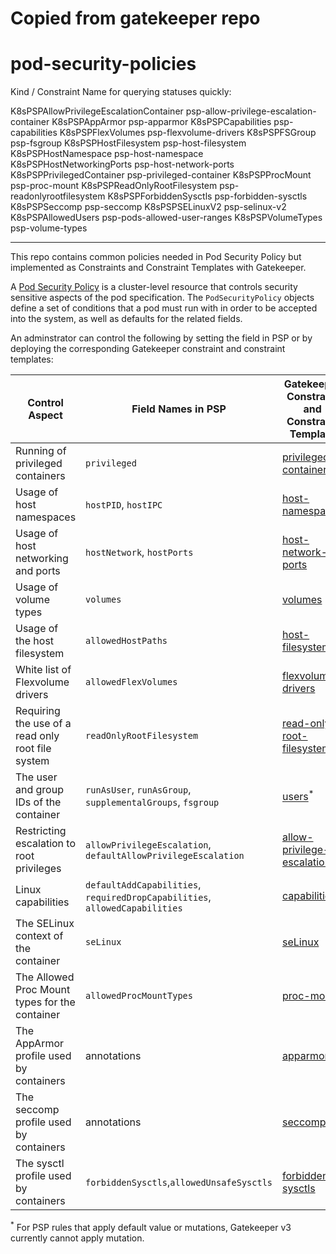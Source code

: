 # Copied from gatekeeper repo
# pod-security-policies

Kind / Constraint Name for querying statuses quickly:

K8sPSPAllowPrivilegeEscalationContainer psp-allow-privilege-escalation-container
K8sPSPAppArmor psp-apparmor
K8sPSPCapabilities psp-capabilities
K8sPSPFlexVolumes psp-flexvolume-drivers
K8sPSPFSGroup psp-fsgroup
K8sPSPHostFilesystem psp-host-filesystem
K8sPSPHostNamespace psp-host-namespace
K8sPSPHostNetworkingPorts psp-host-network-ports
K8sPSPPrivilegedContainer psp-privileged-container
K8sPSPProcMount psp-proc-mount
K8sPSPReadOnlyRootFilesystem psp-readonlyrootfilesystem
K8sPSPForbiddenSysctls psp-forbidden-sysctls
K8sPSPSeccomp psp-seccomp
K8sPSPSELinuxV2 psp-selinux-v2
K8sPSPAllowedUsers psp-pods-allowed-user-ranges
K8sPSPVolumeTypes psp-volume-types


--- 
This repo contains common policies needed in Pod Security Policy but implemented as Constraints and Constraint Templates with Gatekeeper.

A [Pod Security Policy](https://kubernetes.io/docs/concepts/policy/pod-security-policy/) is a cluster-level resource that controls security
sensitive aspects of the pod specification. The `PodSecurityPolicy` objects define a set of conditions that a pod must run with in order to be accepted into the system, as well as defaults for the related fields.

An adminstrator can control the following by setting the field in PSP or by deploying the corresponding Gatekeeper constraint and constraint templates:

| Control Aspect                                    | Field Names in PSP                                                          | Gatekeeper Constraint and Constraint Template            |
| ------------------------------------------------- | --------------------------------------------------------------------------- | -------------------------------------------------------- |
| Running of privileged containers                  | `privileged`                                                                | [privileged-containers](privileged-containers)           |
| Usage of host namespaces                          | `hostPID`, `hostIPC`                                                        | [host-namespaces](host-namespaces)                       |
| Usage of host networking and ports                | `hostNetwork`, `hostPorts`                                                  | [host-network-ports](host-network-ports)                 |
| Usage of volume types                             | `volumes`                                                                   | [volumes](volumes)                                       |
| Usage of the host filesystem                      | `allowedHostPaths`                                                          | [host-filesystem](host-filesystem)                       |
| White list of Flexvolume drivers                  | `allowedFlexVolumes`                                                        | [flexvolume-drivers](flexvolume-drivers)                 |
| Requiring the use of a read only root file system | `readOnlyRootFilesystem`                                                    | [read-only-root-filesystem](read-only-root-filesystem)   |
| The user and group IDs of the container           | `runAsUser`, `runAsGroup`, `supplementalGroups`, `fsgroup`                             | [users](users)<sup>\*</sup>
| Restricting escalation to root privileges         | `allowPrivilegeEscalation`, `defaultAllowPrivilegeEscalation`               | [allow-privilege-escalation](allow-privilege-escalation) |
| Linux capabilities                                | `defaultAddCapabilities`, `requiredDropCapabilities`, `allowedCapabilities` | [capabilities](capabilities)
| The SELinux context of the container              | `seLinux`                                                                   | [seLinux](selinux)                                       |
| The Allowed Proc Mount types for the container    | `allowedProcMountTypes`                                                     | [proc-mount](proc-mount)                                 |
| The AppArmor profile used by containers           | annotations                                                                 | [apparmor](apparmor)                                     |
| The seccomp profile used by containers            | annotations                                                                 | [seccomp](seccomp)                                       |
| The sysctl profile used by containers             | `forbiddenSysctls`,`allowedUnsafeSysctls`                                   | [forbidden-sysctls](forbidden-sysctls)                   |

<sup>\*</sup> For PSP rules that apply default value or mutations, Gatekeeper v3 currently cannot apply mutation.
